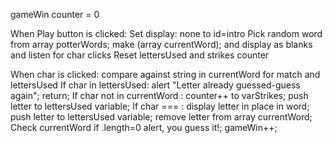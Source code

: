 
gameWin counter = 0

When Play button is clicked:
Set display: none to id=intro
Pick random word from array potterWords; make (array currentWord); and 
display as blanks and 
listen for char clicks
Reset lettersUsed and strikes counter

When char is clicked:
compare against string in currentWord for match and lettersUsed
If char in lettersUsed:
    alert "Letter already guessed-guess again";
    return;
If char not in currentWord :
	counter++ to varStrikes;
	push letter to lettersUsed variable;
If char === : 
	display letter in place in word;
	push letter to lettersUsed variable; 
	remove letter from array currentWord;
Check currentWord if .length=0 
	alert, you guess it!;
	gameWin++;




